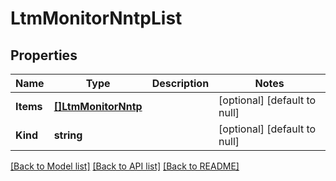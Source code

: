 # LtmMonitorNntpList

## Properties
Name | Type | Description | Notes
------------ | ------------- | ------------- | -------------
**Items** | [**[]LtmMonitorNntp**](ltm_monitor_nntp.md) |  | [optional] [default to null]
**Kind** | **string** |  | [optional] [default to null]

[[Back to Model list]](../README.md#documentation-for-models) [[Back to API list]](../README.md#documentation-for-api-endpoints) [[Back to README]](../README.md)


